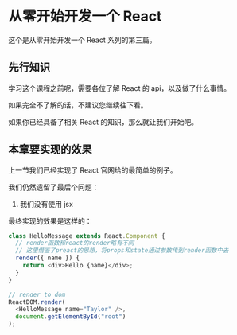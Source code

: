 # 从零开始开发一个 React

这个是从零开始开发一个 React 系列的第三篇。

## 先行知识

学习这个课程之前呢，需要各位了解 React 的 api，以及做了什么事情。

如果完全不了解的话，不建议您继续往下看。

如果你已经具备了相关 React 的知识，那么就让我们开始吧。

## 本章要实现的效果

上一节我们已经实现了 React 官网给的最简单的例子。

我们仍然遗留了最后个问题：

1.  我们没有使用 jsx

最终实现的效果是这样的：

```js
class HelloMessage extends React.Component {
  // render函数和react的render略有不同
  // 这里借鉴了preact的思想，将props和state通过参数传到render函数中去
  render({ name }) {
    return <div>Hello {name}</div>;
  }
}

// render to dom
ReactDOM.render(
  <HelloMessage name="Taylor" />,
  document.getElementById("root")
);
```

